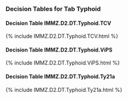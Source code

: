 ### Decision Tables for Tab  Typhoid
#### Decision Table IMMZ.D2.DT.Typhoid.TCV
{% include IMMZ.D2.DT.Typhoid.TCV.html %}
#### Decision Table IMMZ.D2.DT.Typhoid.ViPS
{% include IMMZ.D2.DT.Typhoid.ViPS.html %}
#### Decision Table IMMZ.D2.DT.Typhoid.Ty21a
{% include IMMZ.D2.DT.Typhoid.Ty21a.html %}

